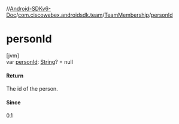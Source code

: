 //[Android-SDKv6-Doc](../../../index.md)/[com.ciscowebex.androidsdk.team](../index.md)/[TeamMembership](index.md)/[personId](person-id.md)

# personId

[jvm]\
var [personId](person-id.md): [String](https://kotlinlang.org/api/latest/jvm/stdlib/kotlin/-string/index.html)? = null

#### Return

The id of the person.

#### Since

0.1
